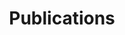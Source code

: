 ---
title: Publications
layout: category
classes:
    - no-sidebar
    - wide
permalink: /publications/
taxonomy: Publications
---